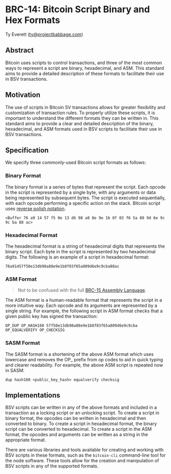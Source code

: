 # BRC-14: Bitcoin Script Binary and Hex Formats

Ty Everett (ty@projectbabbage.com)

## Abstract

Bitcoin uses scripts to control transactions, and three of the most common ways to represent a script are binary, hexadecimal, and ASM. This standard aims to provide a detailed description of these formats to facilitate their use in BSV transactions.

## Motivation

The use of scripts in Bitcoin SV transactions allows for greater flexibility and customization of transaction rules. To properly utilize these scripts, it is important to understand the different formats they can be written in. This standard aims to provide a clear and detailed description of the binary, hexadecimal, and ASM formats used in BSV scripts to facilitate their use in BSV transactions.

## Specification

We specify three commonly-used Bitcoin script formats as follows:

### Binary Format

The binary format is a series of bytes that represent the script. Each opcode in the script is represented by a single byte, with any arguments or data being represented by subsequent bytes. The script is executed sequentially, with each opcode performing a specific action on the stack. Bitcoin script uses [reverse polish notation](https://en.wikipedia.org/wiki/Reverse_Polish_notation).

```
<Buffer 76 a9 14 57 f5 0e 13 db 98 a8 8e 9e 1b 8f 03 f6 5a 80 9d 6e 9c 9c ba 88 ac>
```

### Hexadecimal Format

The hexadecimal format is a string of hexadecimal digits that represents the binary script. Each byte in the script is represented by two hexadecimal digits. The following is an example of a script in hexadecimal format:

```
76a91457f50e13db98a88e9e1b8f03f65a809d6e9c9cba88ac
```

### ASM Format

> Not to be confused with the full [BRC-15 Assembly Language](./0015.md).

The ASM format is a human-readable format that represents the script in a more intuitive way. Each opcode and its arguments are represented by a single string. For example, the following script in ASM format checks that a given public key has signed the transaction:

```
OP_DUP OP_HASH160 57f50e13db98a88e9e1b8f03f65a809d6e9c9cba OP_EQUALVERIFY OP_CHECKSIG
```

### SASM Format

The SASM format is a shortening of the above ASM format which uses lowercase and removes the OP_ prefix from op codes to aid in quick typing and clearer readability. For example, the above ASM script is repeated now in SASM:

```
dup hash160 <public_key_hash> equalverify checksig
```

## Implementations

BSV scripts can be written in any of the above formats and included in a transaction as a locking script or an unlocking script. To create a script in binary format, the opcodes can be written in hexadecimal and then converted to binary. To create a script in hexadecimal format, the binary script can be converted to hexadecimal. To create a script in the ASM format, the opcodes and arguments can be written as a string in the appropriate format.

There are various libraries and tools available for creating and working with BSV scripts in these formats, such as the `bitcoin-cli` command-line tool for the node software. These tools allow for the creation and manipulation of BSV scripts in any of the supported formats.
